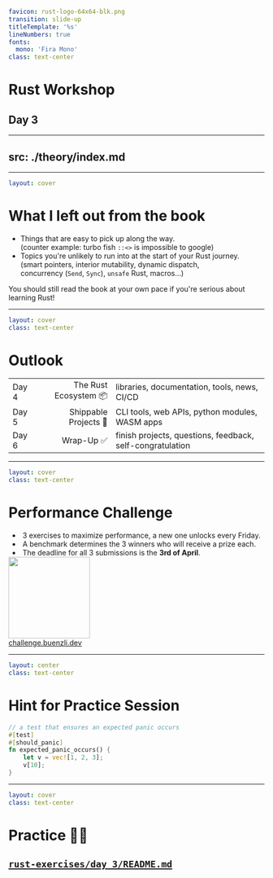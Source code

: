 ```yaml
favicon: rust-logo-64x64-blk.png
transition: slide-up
titleTemplate: '%s'
lineNumbers: true
fonts:
  mono: 'Fira Mono'
class: text-center
```

# Rust Workshop

## Day 3

---
src: ./theory/index.md
---

---

```yaml
layout: cover
```

# What I left out from the book

- Things that are easy to pick up along the way.\
  (counter example: turbo fish `::<>` is impossible to google)
- Topics you're unlikely to run into at the start of your Rust journey.\
  (smart pointers, interior mutability, dynamic dispatch,\
  concurrency (`Send`, `Sync`), `unsafe` Rust, macros...)

You should still read the book at your own pace if you're serious about learning Rust!

<Nr />

---

```yaml
layout: cover
class: text-center
```

# Outlook

|       |                       |                                                           |
| :---- | --------------------: | :-------------------------------------------------------- |
| Day 4 | The Rust Ecosystem 📦 | libraries, documentation, tools, news, CI/CD              |
| Day 5 | Shippable Projects 🚀 | CLI tools, web APIs, python modules, WASM apps            |
| Day 6 |            Wrap-Up ✅ | finish projects, questions, feedback, self-congratulation |

<Nr />

---

```yaml
layout: cover
class: text-center
```

# Performance Challenge

<div style="display: flex">
  <div style="flex-grow: 1"></div>
  <div style="text-align: left">
    <li>3 exercises to maximize performance, a new one unlocks every Friday.</li>
    <li>A benchmark determines the 3 winners who will receive a prize each.</li>
    <li>The deadline for all 3 submissions is the <b>3rd of April</b>.</li>
  </div>
  <div style="flex-grow: 1"></div>
</div>

<div class="h-8"></div>

<div class="flex justify-center">
<img
  style="height: 160px"
  src="/clark.jpg"
/>
<div class="w-8"></div>
<div class="flex flex-col">
  <div class="flex-1"></div>
  <a class="text-8" href="https://challenge.buenzli.dev">challenge.buenzli.dev</a>
  <div class="flex-1"></div>
</div>
</div>

<Nr />

---

```yaml
layout: center
class: text-center
```

# Hint for Practice Session

```rust {all|3|6|all}
// a test that ensures an expected panic occurs
#[test]
#[should_panic]
fn expected_panic_occurs() {
    let v = vec![1, 2, 3];
    v[10];
}
```

<Nr />

---

```yaml
layout: cover
class: text-center
```

# Practice 🧑‍💻

## [`rust-exercises/day_3/README.md`](https://github.com/senekor/rust-exercises/blob/main/day_3/README.md#day-3)

<Nr />
